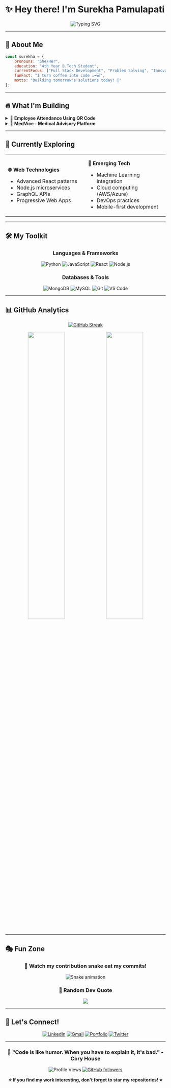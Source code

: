# ✨ Hey there! I'm Surekha Pamulapati

<div align="center">
  
![Typing SVG](https://readme-typing-svg.herokuapp.com?font=Fira+Code&pause=1000&color=FF6B6B&center=true&vCenter=true&width=435&lines=4th+Year+B.Tech+Student+%F0%9F%8E%93;Full+Stack+Developer+%F0%9F%92%BB;Problem+Solver+%F0%9F%A7%A9;Tech+Innovator+%F0%9F%9A%80)

</div>

---

## 🌟 About Me

```javascript
const surekha = {
    pronouns: "She/Her",
    education: "4th Year B.Tech Student",
    currentFocus: ["Full Stack Development", "Problem Solving", "Innovation"],
    funFact: "I turn coffee into code ☕➡️💻",
    motto: "Building tomorrow's solutions today! 🚀"
};
```

---

## 🔥 What I'm Building

<details>
<summary>🎯 <strong>Employee Attendance Using QR Code</strong></summary>
<br>
🔹 Smart attendance management system<br>
🔹 QR code technology integration<br>
🔹 Real-time tracking and analytics<br>
🔹 User-friendly dashboard interface<br>
</details>

<details>
<summary>🏥 <strong>MedVice - Medical Advisory Platform</strong></summary>
<br>
🔹 Comprehensive healthcare solution<br>
🔹 Medical guidance and consultation<br>
🔹 Patient management system<br>
🔹 Emergency assistance features<br>
</details>

---

## 🎯 Currently Exploring

<table>
<tr>
<td width="50%">

**🌐 Web Technologies**
- Advanced React patterns
- Node.js microservices
- GraphQL APIs
- Progressive Web Apps

</td>
<td width="50%">

**🤖 Emerging Tech**
- Machine Learning integration
- Cloud computing (AWS/Azure)
- DevOps practices
- Mobile-first development

</td>
</tr>
</table>

---

## 🛠️ My Toolkit

<div align="center">

### Languages & Frameworks
![Python](https://img.shields.io/badge/Python-3776AB?style=for-the-badge&logo=python&logoColor=white)
![JavaScript](https://img.shields.io/badge/JavaScript-F7DF1E?style=for-the-badge&logo=javascript&logoColor=black)
![React](https://img.shields.io/badge/React-20232A?style=for-the-badge&logo=react&logoColor=61DAFB)
![Node.js](https://img.shields.io/badge/Node.js-43853D?style=for-the-badge&logo=node.js&logoColor=white)

### Databases & Tools
![MongoDB](https://img.shields.io/badge/MongoDB-4EA94B?style=for-the-badge&logo=mongodb&logoColor=white)
![MySQL](https://img.shields.io/badge/MySQL-005C84?style=for-the-badge&logo=mysql&logoColor=white)
![Git](https://img.shields.io/badge/Git-F05032?style=for-the-badge&logo=git&logoColor=white)
![VS Code](https://img.shields.io/badge/VS_Code-0078D4?style=for-the-badge&logo=visual%20studio%20code&logoColor=white)

</div>

---

## 📊 GitHub Analytics

<div align="center">
  
[![GitHub Streak](https://github-readme-streak-stats.herokuapp.com/?user=surekhapamulapati&theme=radical&hide_border=true)](https://github.com/surekhapamulapati)

<img width="48%" src="https://github-readme-stats.vercel.app/api?username=surekhapamulapati&show_icons=true&theme=radical&hide_border=true" />
<img width="48%" src="https://github-readme-stats.vercel.app/api/top-langs/?username=surekhapamulapati&layout=compact&theme=radical&hide_border=true" />

</div>

---

## 🎭 Fun Zone

<div align="center">

### 🐍 Watch my contribution snake eat my commits!
![Snake animation](https://github.com/surekhapamulapati/surekhapamulapati/blob/output/github-contribution-grid-snake.svg)

### 💭 Random Dev Quote
![](https://quotes-github-readme.vercel.app/api?type=horizontal&theme=radical)

</div>

---

## 🌈 Let's Connect!

<div align="center">

[![LinkedIn](https://img.shields.io/badge/LinkedIn-0077B5?style=for-the-badge&logo=linkedin&logoColor=white)](https://linkedin.com/in/surekha-pamulapati)
[![Gmail](https://img.shields.io/badge/Gmail-D14836?style=for-the-badge&logo=gmail&logoColor=white)](mailto:surekhapamulapati@gmail.com)
[![Portfolio](https://img.shields.io/badge/Portfolio-FF5722?style=for-the-badge&logo=todoist&logoColor=white)](https://surekhapamulapati.github.io)
[![Twitter](https://img.shields.io/badge/Twitter-1DA1F2?style=for-the-badge&logo=twitter&logoColor=white)](https://twitter.com/surekha_dev)

</div>

---

<div align="center">
  
### 🎪 "Code is like humor. When you have to explain it, it's bad." - Cory House

![Profile Views](https://komarev.com/ghpvc/?username=surekhapamulapati&color=blueviolet&style=for-the-badge)
[![GitHub followers](https://img.shields.io/github/followers/surekhapamulapati?style=for-the-badge&color=orange)](https://github.com/surekhapamulapati)

**⭐ If you find my work interesting, don't forget to star my repositories! ⭐**

</div>
